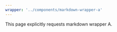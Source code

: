 ```yaml
---
wrapper: '../components/markdown-wrapper-a'
---
```


This page explicitly requests markdown wrapper A.

